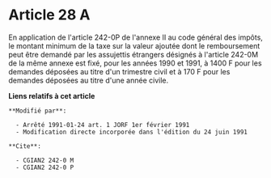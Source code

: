 # Article 28 A

En application de l'article 242-0P de l'annexe II au code général des impôts, le montant minimum de la taxe sur la valeur
ajoutée dont le remboursement peut être demandé par les assujettis étrangers désignés à l'article 242-0M de la même annexe
est fixé, pour les années 1990 et 1991, à 1400 F pour les demandes déposées au titre d'un trimestre civil et à 170 F pour les
demandes déposées au titre d'une année civile.

**Liens relatifs à cet article**

	**Modifié par**:

	  - Arrêté 1991-01-24 art. 1 JORF 1er février 1991
	  - Modification directe incorporée dans l'édition du 24 juin 1991

	**Cite**:

	  - CGIAN2 242-0 M
	  - CGIAN2 242-0 P
